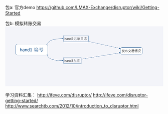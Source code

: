 包a:
官方demo
https://github.com/LMAX-Exchange/disruptor/wiki/Getting-Started

包b:
模拟转账交易
![](https://github.com/zengweigang/JavaDemo/blob/master/src/main/java/homework/disruptor/b/flow.png?raw=true)


学习资料汇集：
http://ifeve.com/disruptor/
http://ifeve.com/disruptor-getting-started/
http://www.searchtb.com/2012/10/introduction_to_disruptor.html

